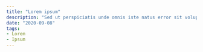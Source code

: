 ```yaml
---
title: "Lorem ipsum"
description: "Sed ut perspiciatis unde omnis iste natus error sit voluptatem"
date: "2020-09-08"
tags:
- Lorem
- Ipsum
---
```



